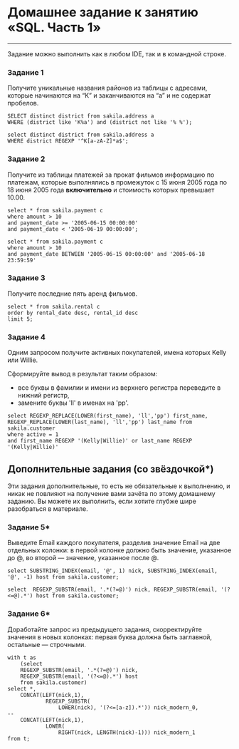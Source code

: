 # Домашнее задание к занятию «SQL. Часть 1»

---

Задание можно выполнить как в любом IDE, так и в командной строке.

### Задание 1

Получите уникальные названия районов из таблицы с адресами, которые начинаются на “K” и заканчиваются на “a” и не содержат пробелов.

```
SELECT distinct district from sakila.address a 
WHERE (district like 'K%a') and (district not like '% %');
```
```
select distinct district from sakila.address a 
WHERE district REGEXP '^K[a-zA-Z]*a$';
```

### Задание 2

Получите из таблицы платежей за прокат фильмов информацию по платежам, которые выполнялись в промежуток с 15 июня 2005 года по 18 июня 2005 года **включительно** и стоимость которых превышает 10.00.

```
select * from sakila.payment c 
where amount > 10
and payment_date >= '2005-06-15 00:00:00' 
and payment_date < '2005-06-19 00:00:00';
```
```
select * from sakila.payment c 
where amount > 10
and payment_date BETWEEN '2005-06-15 00:00:00' and '2005-06-18 23:59:59'
```

### Задание 3

Получите последние пять аренд фильмов.

```
select * from sakila.rental c
order by rental_date desc, rental_id desc
limit 5;
```

### Задание 4

Одним запросом получите активных покупателей, имена которых Kelly или Willie. 

Сформируйте вывод в результат таким образом:
- все буквы в фамилии и имени из верхнего регистра переведите в нижний регистр,
- замените буквы 'll' в именах на 'pp'.

```
select REGEXP_REPLACE(LOWER(first_name), 'll','pp') first_name, 
REGEXP_REPLACE(LOWER(last_name), 'll','pp') last_name from sakila.customer
where active = 1 
and first_name REGEXP '(Kelly|Willie)' or last_name REGEXP '(Kelly|Willie)'
```

## Дополнительные задания (со звёздочкой*)
Эти задания дополнительные, то есть не обязательные к выполнению, и никак не повлияют на получение вами зачёта по этому домашнему заданию. Вы можете их выполнить, если хотите глубже шире разобраться в материале.

### Задание 5*

Выведите Email каждого покупателя, разделив значение Email на две отдельных колонки: в первой колонке должно быть значение, указанное до @, во второй — значение, указанное после @.

```
select SUBSTRING_INDEX(email, '@', 1) nick, SUBSTRING_INDEX(email, '@', -1) host from sakila.customer;
```

```
select  REGEXP_SUBSTR(email, '.*(?=@)') nick, REGEXP_SUBSTR(email, '(?<=@).*') host from sakila.customer;
```

### Задание 6*

Доработайте запрос из предыдущего задания, скорректируйте значения в новых колонках: первая буква должна быть заглавной, остальные — строчными.

```
with t as 
	(select
	REGEXP_SUBSTR(email, '.*(?=@)') nick,
	REGEXP_SUBSTR(email, '(?<=@).*') host
	from sakila.customer)
select *,
	CONCAT(LEFT(nick,1),
			REGEXP_SUBSTR(
				LOWER(nick), '(?<=[a-z]).*')) nick_modern_0, 
--
	CONCAT(LEFT(nick,1),
			LOWER(
				RIGHT(nick, LENGTH(nick)-1))) nick_modern_1
from t;
```
